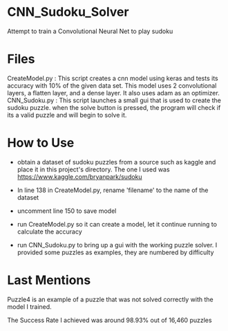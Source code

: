 # CNN_Sudoku_Solver
Attempt to train a Convolutional Neural Net to play sudoku

# Files
CreateModel.py :  This script creates a cnn model using keras and tests its accuracy with 10% of the given data set.
                  This model uses 2 convolutional layers, a flatten layer, and a dense layer. It also uses adam as an optimizer.
CNN_Sudoku.py :   This script launches a small gui that is used to create the sudoku puzzle. when the solve button is pressed, the program will check if its a valid puzzle and                       will begin to solve it.

# How to Use
- obtain a dataset of sudoku puzzles from a source such as kaggle and place it in this project's directory.
  The one I used was https://www.kaggle.com/bryanpark/sudoku

- In line 138 in CreateModel.py, rename 'filename' to the name of the dataset

- uncomment line 150 to save model

- run CreateModel.py so it can create a model, let it continue running to calculate the accuracy

- run CNN_Sudoku.py to bring up a gui with the working puzzle solver. I provided some puzzles as examples, they are numbered by difficulty

# Last Mentions

Puzzle4 is an example of a puzzle that was not solved correctly with the model I trained.

The Success Rate I achieved was around 98.93% out of 16,460 puzzles
